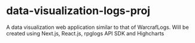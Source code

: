 # data-visualization-logs-proj
A data visualization web application similar to that of WarcrafLogs. Will be created using Next.js, React.js, rpglogs API SDK and Highcharts
